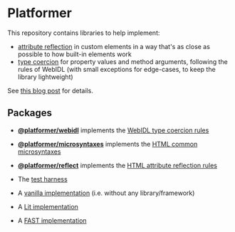 # Platformer

This repository contains libraries to help implement:

- [attribute reflection](https://html.spec.whatwg.org/multipage/common-dom-interfaces.html#reflecting-content-attributes-in-idl-attributes "HTML Living Standard: Reflecting content attributes in IDL attributes") in custom elements in a way that's as close as possible to how built-in elements work
- [type coercion](https://webidl.spec.whatwg.org/#js-type-mapping "Web IDL Living Standard: JavaScript type mapping") for property values and method arguments, following the rules of WebIDL (with small exceptions for edge-cases, to keep the library lightweight)

See [this blog post](https://blog.ltgt.net/web-component-properties/ "Making Web Component properties behave closer to the platform") for details.

## Packages

- [**@platformer/webidl**](packages/webidl/README.md) implements the [WebIDL type coercion rules](https://webidl.spec.whatwg.org/#js-type-mapping)
- [**@platformer/microsyntaxes**](packages/microsyntaxes/README.md) implements the [HTML common microsyntaxes](https://html.spec.whatwg.org/multipage/common-microsyntaxes.html)
- [**@platformer/reflect**](packages/reflect/README.md) implements the [HTML attribute reflection rules](https://html.spec.whatwg.org/multipage/common-dom-interfaces.html#reflecting-content-attributes-in-idl-attributes)
- The [test harness](packages/harness/README.md)

- A [vanilla implementation](packages/vanilla/README.md) (i.e. without any library/framework)
- A [Lit implementation](packages/lit/README.md)
- A [FAST implementation](packages/fast/README.md)
